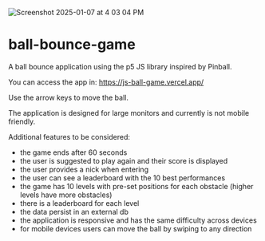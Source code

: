 ![Screenshot 2025-01-07 at 4 03 04 PM](https://github.com/user-attachments/assets/6e5375f4-31f1-4a37-a41b-bcf780b15c94)

# ball-bounce-game

A ball bounce application using the p5 JS library inspired by Pinball.

You can access the app in:
https://js-ball-game.vercel.app/

Use the arrow keys to move the ball.

The application is designed for large monitors and currently is not mobile friendly.

Additional features to be considered:
- the game ends after 60 seconds
- the user is suggested to play again and their score is displayed
- the user provides a nick when entering
- the user can see a leaderboard with the 10 best performances
- the game has 10 levels with pre-set positions for each obstacle (higher levels have more obstacles)
- there is a leaderboard for each level
- the data persist in an external db
- the application is responsive and has the same difficulty across devices
- for mobile devices users can move the ball by swiping to any direction
